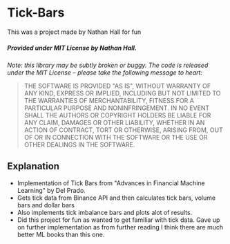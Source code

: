 # Tick-Bars

This was a project made by Nathan Hall for fun

##### Provided under MIT License by Nathan Hall.
*Note: this library may be subtly broken or buggy. The code is released under
the MIT License – please take the following message to heart:*
> THE SOFTWARE IS PROVIDED "AS IS", WITHOUT WARRANTY OF ANY KIND, EXPRESS OR
IMPLIED, INCLUDING BUT NOT LIMITED TO THE WARRANTIES OF MERCHANTABILITY, FITNESS
FOR A PARTICULAR PURPOSE AND NONINFRINGEMENT. IN NO EVENT SHALL THE AUTHORS OR
COPYRIGHT HOLDERS BE LIABLE FOR ANY CLAIM, DAMAGES OR OTHER LIABILITY, WHETHER
IN AN ACTION OF CONTRACT, TORT OR OTHERWISE, ARISING FROM, OUT OF OR IN
CONNECTION WITH THE SOFTWARE OR THE USE OR OTHER DEALINGS IN THE SOFTWARE.

## Explanation
- Implementation of Tick Bars from "Advances in Financial Machine Learning" by Del Prado.
- Gets tick data from Binance API and then calculates tick bars, volume bars and dollar bars
- Also implements tick imbalance bars and plots alot of results.
- Did this project for fun as wanted to get familiar with tick data. Gave up on further implementation as from further reading I think there are much better ML books than this one.
